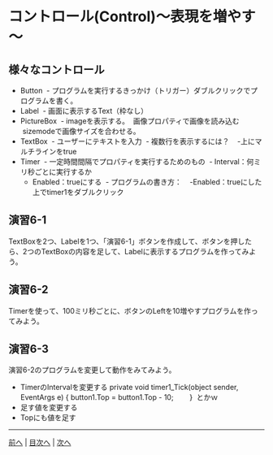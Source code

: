 # コントロール(Control)～表現を増やす～

## 様々なコントロール
- Button
  - プログラムを実行するきっかけ（トリガー）ダブルクリックでプログラムを書く。
- Label
  - 画面に表示するText（枠なし）
- PictureBox
  - imageを表示する。
  画像プロパティで画像を読み込む
  sizemodeで画像サイズを合わせる。
- TextBox
  - ユーザーにテキストを入力
  - 複数行を表示するには？
    -上にマルチラインをtrue
- Timer
  - 一定時間間隔でプロパティを実行するためのもの
  - Interval：何ミリ秒ごとに実行するか
  - Enabled：trueにする
  - プログラムの書き方：
    -Enabled：trueにした上でtimer1をダブルクリック

## 演習6-1
TextBoxを2つ、Labelを1つ、「演習6-1」ボタンを作成して、ボタンを押したら、2つのTextBoxの内容を足して、Labelに表示するプログラムを作ってみよう。

## 演習6-2
Timerを使って、100ミリ秒ごとに、ボタンのLeftを10増やすプログラムを作ってみよう。

## 演習6-3
演習6-2のプログラムを変更して動作をみてみよう。

- TimerのIntervalを変更する
       private void timer1_Tick(object sender, EventArgs e)
        {
            button1.Top = button1.Top - 10;
        }  とかｗ
- 足す値を変更する
- Topにも値を足す

---

[前へ](05.md) | [目次へ](README.md#%E7%9B%AE%E6%AC%A1) | [次へ](07.md)
